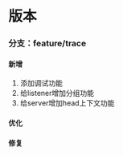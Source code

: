 # 版本

### 分支：feature/trace
#### 新增
1. 添加调试功能
2. 给listener增加分组功能
3. 给server增加head上下文功能
#### 优化
#### 修复

